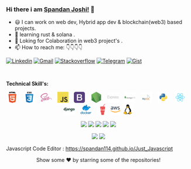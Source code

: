 ### Hi there i am [Spandan Joshi!](https://spandan114.github.io/spandanjoshi-portfolio/) 👋
- 😃 I can work on web dev, Hybrid app dev & blockchain(web3) based projects.
- 🌱 learning rust & solana . 
- 💬 Loking for Colaboration in web3 project's .
- 📫 How to reach me: 👇👇👇👇

[![Linkedin](https://img.shields.io/badge/-LinkedIn-blue?style=for-the-badge&logo=Linkedin&logoColor=white)](https://www.linkedin.com/in/spandan-joshi-39ba94171/)
[![Gmail](https://img.shields.io/badge/-Gmail-c14438?style=for-the-badge&logo=Gmail&logoColor=white)](mailto:spandanj685@gmail.com)
[![Stackoverflow](https://img.shields.io/badge/-Stackoverflow-F58025?style=for-the-badge&logo=stackoverflow&logoColor=white)](https://stackoverflow.com/users/12977733/spandan-joshi)
[![Telegram](https://img.shields.io/badge/-Telegram-26A5E4?style=for-the-badge&logo=Telegram&logoColor=white)](https://telegram.me/Spandan114)
[![Gist](https://img.shields.io/badge/-Gist-181717?style=for-the-badge&logo=github&logoColor=white)](https://gist.github.com/spandan114)

&nbsp;


**Technical Skill's:**  

<p align="center">
<img height="30" src="https://raw.githubusercontent.com/github/explore/80688e429a7d4ef2fca1e82350fe8e3517d3494d/topics/html/html.png">&nbsp;&nbsp;&nbsp;
<img height="30" src="https://raw.githubusercontent.com/github/explore/80688e429a7d4ef2fca1e82350fe8e3517d3494d/topics/css/css.png">&nbsp;&nbsp;&nbsp;
<img height="30" src="https://raw.githubusercontent.com/github/explore/80688e429a7d4ef2fca1e82350fe8e3517d3494d/topics/sass/sass.png">&nbsp;&nbsp;&nbsp;
  <img height="30" src="https://raw.githubusercontent.com/github/explore/80688e429a7d4ef2fca1e82350fe8e3517d3494d/topics/javascript/javascript.png">&nbsp;&nbsp;&nbsp;
<img height="30" src="https://raw.githubusercontent.com/github/explore/80688e429a7d4ef2fca1e82350fe8e3517d3494d/topics/bootstrap/bootstrap.png">&nbsp;&nbsp;&nbsp;
<img height="30" src="https://raw.githubusercontent.com/github/explore/80688e429a7d4ef2fca1e82350fe8e3517d3494d/topics/nodejs/nodejs.png">&nbsp;&nbsp;&nbsp;
<img height="30" src="https://raw.githubusercontent.com/github/explore/80688e429a7d4ef2fca1e82350fe8e3517d3494d/topics/express/express.png">&nbsp;&nbsp;&nbsp;
<img height="30" src="https://raw.githubusercontent.com/github/explore/80688e429a7d4ef2fca1e82350fe8e3517d3494d/topics/mongodb/mongodb.png">&nbsp;&nbsp;&nbsp;
<img height="30" src="https://raw.githubusercontent.com/github/explore/80688e429a7d4ef2fca1e82350fe8e3517d3494d/topics/mysql/mysql.png">&nbsp;&nbsp;&nbsp;
<img height="30" src="https://raw.githubusercontent.com/github/explore/80688e429a7d4ef2fca1e82350fe8e3517d3494d/topics/python/python.png">&nbsp;&nbsp;&nbsp;
<img height="30" src="https://raw.githubusercontent.com/github/explore/80688e429a7d4ef2fca1e82350fe8e3517d3494d/topics/react/react.png">&nbsp;&nbsp;&nbsp;
<img height="30" src="https://raw.githubusercontent.com/github/explore/80688e429a7d4ef2fca1e82350fe8e3517d3494d/topics/django/django.png">&nbsp;&nbsp;&nbsp;
<img height="30" src="https://raw.githubusercontent.com/github/explore/80688e429a7d4ef2fca1e82350fe8e3517d3494d/topics/docker/docker.png">&nbsp;&nbsp;&nbsp;
<img height="30" src="https://raw.githubusercontent.com/github/explore/80688e429a7d4ef2fca1e82350fe8e3517d3494d/topics/gulp/gulp.png">
<img height="30" src="https://raw.githubusercontent.com/github/explore/80688e429a7d4ef2fca1e82350fe8e3517d3494d/topics/aws/aws.png">
<img height="30" src="https://raw.githubusercontent.com/github/explore/80688e429a7d4ef2fca1e82350fe8e3517d3494d/topics/linux/linux.png">
  </p>
<p align="center">
  <img height="30" src="https://cdn.icon-icons.com/icons2/2107/PNG/512/file_type_solidity_icon_130156.png">
  <img height="30" src="https://www.trufflesuite.com/img/truffle-logo-light.svg">
  <img height="30" src="https://www.trufflesuite.com/img/ganache-logomark.svg">
  <img height="30" src="https://www.logo.wine/a/logo/Ethereum/Ethereum-Logo.wine.svg">
  <img height="30" src="https://i.imgur.com/GX0qzK1.jpeg">
</p>



<p align="center">
  <img width="48%" src="https://github-readme-stats.vercel.app/api?username=spandan114&show_icons=true&theme=tokyonight" />
  <img width="48%" src="https://github-readme-streak-stats.herokuapp.com/?user=spandan114&theme=tokyonight" />
</p>

<p>Javascript Code Editor : <a href="https://spandan114.github.io/Just_Javascript/">https://spandan114.github.io/Just_Javascript</a></p>

<div align="center">
Show some ❤️ by starring some of the repositories!
</div>
